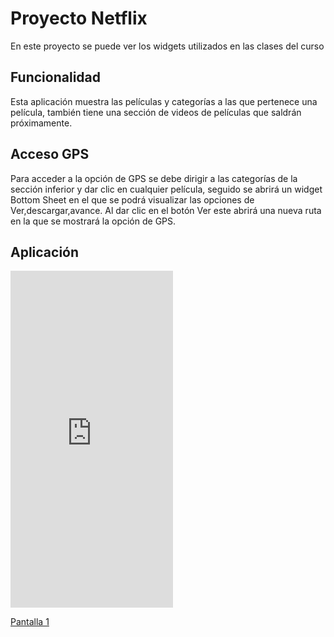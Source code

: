 # Proyecto Netflix
En este proyecto se puede ver los widgets utilizados en las clases del curso
## Funcionalidad
Esta aplicación muestra las películas y categorías a las que pertenece una película, también tiene una sección de videos de películas que saldrán próximamente.
## Acceso GPS
Para acceder a la opción de GPS se debe dirigir a las categorías de la sección inferior y dar clic en cualquier película, seguido se abrirá un widget Bottom Sheet en el que se podrá visualizar las opciones de Ver,descargar,avance. Al dar clic en el botón Ver este abrirá una nueva ruta en la que se mostrará la opción de GPS.
## Aplicación
<div style="width:260px;max-width:100%;"><div style="height:0;padding-bottom:207.31%;position:relative;"><iframe width="260" height="539" style="position:absolute;top:0;left:0;width:100%;height:100%;" frameBorder="0" src="https://imgflip.com/embed/5uwm9c"></iframe></div><p><a href="https://imgflip.com/gif/5uwm9c">Pantalla 1</a></p></div>